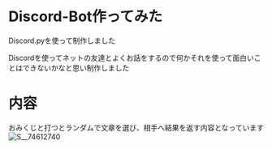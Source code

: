 
# Discord-Bot作ってみた

Discord.pyを使って制作しました

Discordを使ってネットの友達とよくお話をするので何かそれを使って面白いことはできないかなと思い制作しました

# 内容
おみくじと打つとランダムで文章を選び、相手へ結果を返す内容となっています
![S__74612740](https://user-images.githubusercontent.com/67303349/125783118-1a9cdd4f-7625-4676-942c-5b2ca78edaf2.jpg)

